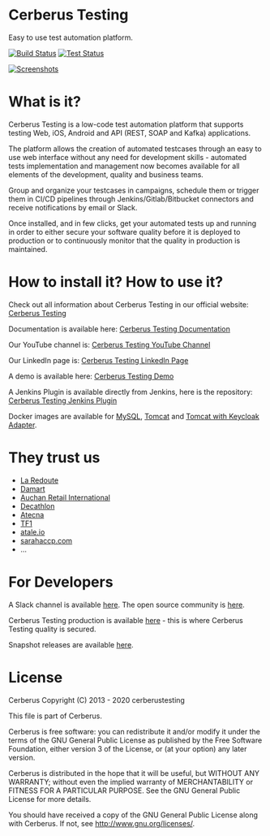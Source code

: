 # Cerberus Testing

Easy to use test automation platform.

[![Build Status](https://travis-ci.org/cerberustesting/cerberus-source.svg?branch=master)](//travis-ci.org/cerberustesting/cerberus-source)
[![Test Status](https://prod.cerberus-testing.org/ResultCIV003?campaign=Cerberus_campaign&outputformat=svg&t=180131)](https://prod.cerberus-testing.org/)

[![Screenshots](https://raw.githubusercontent.com/cerberustesting/cerberus-source/master/docs/screenshots/CerberusGitHub.gif)](https://cerberus-testing.com/)

# What is it?

Cerberus Testing is a low-code test automation platform that supports testing Web, iOS, Android and API (REST, SOAP and Kafka) applications.

The platform allows the creation of automated testcases through an easy to use web interface without any need for development skills - automated tests implementation and management now becomes available for all elements of the development, quality and business teams.

Group and organize your testcases in campaigns, schedule them or trigger them in CI/CD pipelines through Jenkins/Gitlab/Bitbucket connectors and receive notifications by email or Slack.

Once installed, and in few clicks, get your automated tests up and running in order to either secure your software quality before it is deployed to production or to continuously monitor that the quality in production is maintained. 

# How to install it? How to use it?

Check out all information about Cerberus Testing in our official website: [Cerberus Testing](https://www.cerberus-testing.com/)

Documentation is available here: [Cerberus Testing Documentation](https://cerberustesting.github.io/documentation_en.html)

Our YouTube channel is: [Cerberus Testing YouTube Channel](https://www.youtube.com/channel/UCkG4csTjR0V5gl77BHhldBQ)

Our LinkedIn page is: [Cerberus Testing LinkedIn Page](https://www.linkedin.com/company/cerberus-testing/)

A demo is available here: [Cerberus Testing Demo](http://demo.cerberus-testing.org)

A Jenkins Plugin is available directly from Jenkins, here is the repository: [Cerberus Testing Jenkins Plugin](https://github.com/jenkinsci/cerberus-testing-plugin)

Docker images are available for [MySQL](https://hub.docker.com/r/cerberustesting/cerberus-db-mysql/), [Tomcat](https://hub.docker.com/r/cerberustesting/cerberus-as-tomcat/) and [Tomcat with Keycloak Adapter](https://hub.docker.com/r/cerberustesting/cerberus-as-tomcat-keycloak/).

# They trust us

* [La Redoute](https://www.laredoute.fr/)
* [Damart](https://www.damart.fr)
* [Auchan Retail International](https://www.auchan-retail.com/)
* [Decathlon](https://www.decathlon.fr/)
* [Atecna](https://www.atecna.fr/)
* [TF1](https://www.tf1.fr/)
* [atale.io](https://atale.io/)
* [sarahaccp.com](https://sarahaccp.com/)
* ...

# For Developers

A Slack channel is available [here](https://cerberustesting.slack.com). The open source community is [here](https://github.com/cerberustesting).

Cerberus Testing production is available [here](http://prod.cerberus-testing.org) - this is where Cerberus Testing quality is secured. 

Snapshot releases are available [here](http://vm.cerberus-testing.org/delivery/).

# License

Cerberus Copyright (C) 2013 - 2020 cerberustesting

This file is part of Cerberus.

Cerberus is free software: you can redistribute it and/or modify
it under the terms of the GNU General Public License as published by
the Free Software Foundation, either version 3 of the License, or
(at your option) any later version.

Cerberus is distributed in the hope that it will be useful,
but WITHOUT ANY WARRANTY; without even the implied warranty of
MERCHANTABILITY or FITNESS FOR A PARTICULAR PURPOSE.  See the
GNU General Public License for more details.

You should have received a copy of the GNU General Public License
along with Cerberus.  If not, see <http://www.gnu.org/licenses/>.
